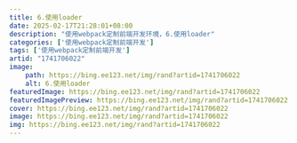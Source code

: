 ```yaml
---
title: 6.使用loader
date: 2025-02-17T21:28:01+08:00
description: "使用webpack定制前端开发环境，6.使用loader"
categories: ['使用webpack定制前端开发']
tags: ['使用webpack定制前端开发']
artid: "1741706022"
image:
    path: https://bing.ee123.net/img/rand?artid=1741706022
    alt: 6.使用loader
featuredImage: https://bing.ee123.net/img/rand?artid=1741706022
featuredImagePreview: https://bing.ee123.net/img/rand?artid=1741706022
cover: https://bing.ee123.net/img/rand?artid=1741706022
image: https://bing.ee123.net/img/rand?artid=1741706022
img: https://bing.ee123.net/img/rand?artid=1741706022
---
```


